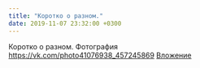 ```yaml
---
title: "Коротко о разном."
date: 2019-11-07 23:32:00 +0300
---
```


Коротко о разном.
Фотография
<a class="vk-attach" href="https://vk.com/photo41076938_457245869">https://vk.com/photo41076938_457245869</a>
<a class="vk-attach" href="https://vk.com/photo41076938_457245869">Вложение</a>

